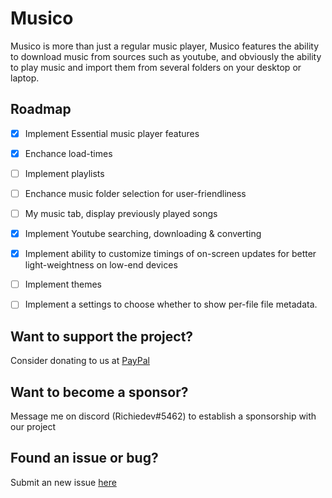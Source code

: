 # Musico
Musico is more than just a regular music player, Musico features the ability to download music from sources such as youtube, and obviously the ability to play music and import them from several folders on your desktop or laptop.


## Roadmap
- [x] Implement Essential music player features
- [x] Enchance load-times
- [ ] Implement playlists
- [ ] Enchance music folder selection for user-friendliness
- [ ] My music tab, display previously played songs
- [x] Implement Youtube searching, downloading & converting
- [x] Implement ability to customize timings of on-screen updates for better light-weightness on low-end devices
- [ ] Implement themes
- [ ] Implement a settings to choose whether to show per-file file metadata.


## Want to support the project?
Consider donating to us at [PayPal](paypal.me/richiedevs)

## Want to become a sponsor?
Message me on discord (Richiedev#5462) to establish a sponsorship with our project

## Found an issue or bug?
Submit an new issue [here](https://github.com/richiedevs/musico/issues/new)
